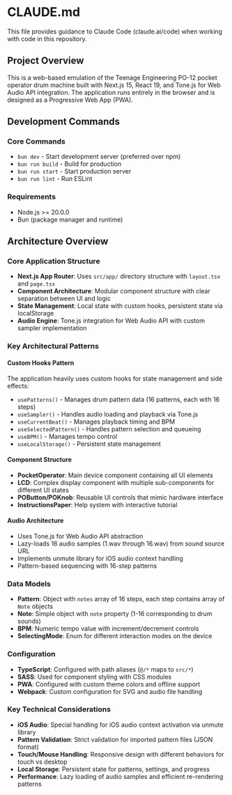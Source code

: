 # CLAUDE.md

This file provides guidance to Claude Code (claude.ai/code) when working with code in this repository.

## Project Overview

This is a web-based emulation of the Teenage Engineering PO-12 pocket operator drum machine built with Next.js 15, React 19, and Tone.js for Web Audio API integration. The application runs entirely in the browser and is designed as a Progressive Web App (PWA).

## Development Commands

### Core Commands
- `bun dev` - Start development server (preferred over npm)
- `bun run build` - Build for production
- `bun run start` - Start production server
- `bun run lint` - Run ESLint

### Requirements
- Node.js >= 20.0.0
- Bun (package manager and runtime)

## Architecture Overview

### Core Application Structure
- **Next.js App Router**: Uses `src/app/` directory structure with `layout.tsx` and `page.tsx`
- **Component Architecture**: Modular component structure with clear separation between UI and logic
- **State Management**: Local state with custom hooks, persistent state via localStorage
- **Audio Engine**: Tone.js integration for Web Audio API with custom sampler implementation

### Key Architectural Patterns

#### Custom Hooks Pattern
The application heavily uses custom hooks for state management and side effects:
- `usePatterns()` - Manages drum pattern data (16 patterns, each with 16 steps)
- `useSampler()` - Handles audio loading and playback via Tone.js
- `useCurrentBeat()` - Manages playback timing and BPM
- `useSelectedPattern()` - Handles pattern selection and queueing
- `useBPM()` - Manages tempo control
- `useLocalStorage()` - Persistent state management

#### Component Structure
- **PocketOperator**: Main device component containing all UI elements
- **LCD**: Complex display component with multiple sub-components for different UI states
- **POButton/POKnob**: Reusable UI controls that mimic hardware interface
- **InstructionsPaper**: Help system with interactive tutorial

#### Audio Architecture
- Uses Tone.js for Web Audio API abstraction
- Lazy-loads 16 audio samples (1.wav through 16.wav) from sound source URL
- Implements unmute library for iOS audio context handling
- Pattern-based sequencing with 16-step patterns

### Data Models
- **Pattern**: Object with `notes` array of 16 steps, each step contains array of `Note` objects
- **Note**: Simple object with `note` property (1-16 corresponding to drum sounds)
- **BPM**: Numeric tempo value with increment/decrement controls
- **SelectingMode**: Enum for different interaction modes on the device

### Configuration
- **TypeScript**: Configured with path aliases (`@/*` maps to `src/*`)
- **SASS**: Used for component styling with CSS modules
- **PWA**: Configured with custom theme colors and offline support
- **Webpack**: Custom configuration for SVG and audio file handling

### Key Technical Considerations
- **iOS Audio**: Special handling for iOS audio context activation via unmute library
- **Pattern Validation**: Strict validation for imported pattern files (JSON format)
- **Touch/Mouse Handling**: Responsive design with different behaviors for touch vs desktop
- **Local Storage**: Persistent state for patterns, settings, and progress
- **Performance**: Lazy loading of audio samples and efficient re-rendering patterns